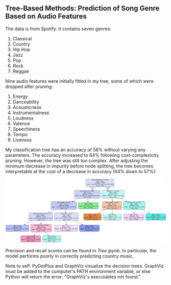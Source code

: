 ## Tree-Based Methods: Prediction of Song Genre Based on Audio Features

The data is from Spotify. It contains seven genres:
1. Classical
2. Country
3. Hip Hop
4. Jazz
5. Pop
6. Rock
7. Reggae

Nine audio features were initially fitted in my tree, some of which were dropped after pruning:
1. Energy
2. Danceability
3. Acousticness
4. Instrumentalness
5. Loudness
6. Valence
7. Speechiness
8. Tempo
9. Liveness

My classification tree has an accuracy of 58% without varying any parameters. The accuracy increased to  64% following cost-complexicity pruning. However, the tree was still too complex. After adjusting the minimum decrease in impurity before node splitting, the tree becomes interpretable at the cost of a decrease in accuracy (64% down to 57%):

![](finalDecisionTree.png)

Precision and recall scores can be found in *Tree.ipynb*. In particular, the model performs poorly in correctly predicting country music.

Note to self: PyDotPlus and GraphViz visualize the decision trees. GraphViz must be added to the computer's PATH environment variable, or else Python will return the error: "GraphViz's executables not found."
